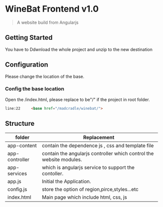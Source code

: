 # WineBat Frontend v1.0 
> A website build from Angularjs 



## Getting Started

You have to Ddwnload the whole project and unzip to the new destination

## Configuration

Please change the location of the base.

### Config the base location
Open the /index.html, please replace to be"/" if the project in root folder.
```html
line:22     <base href="/madcradle/winebat/">
```

## Structure

folder                  | Replacement
----------------------- | -----------
app-content             | contain the dependence js , css and template file
app-controller          | contain the angularjs controller which control the website modules.
app-services            | which is angularjs service to support the contoller.
app.js             		| Initial the Application.
config.js               | store the option of region,pirce,styles...etc
index.html              | Main page which include html, css, js




